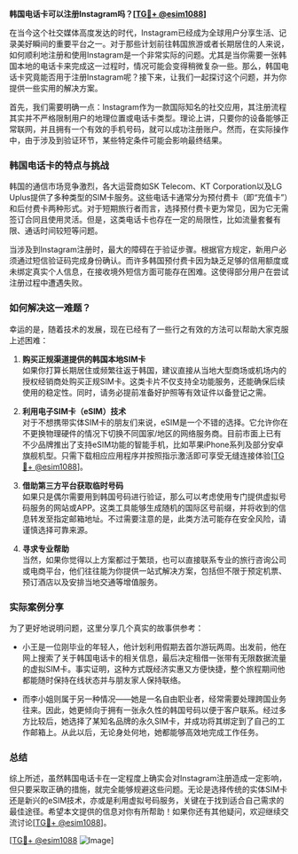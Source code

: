 **韩国电话卡可以注册Instagram吗？[[TG💪+ @esim1088](https://t.me/s/esim1088)]**

在当今这个社交媒体高度发达的时代，Instagram已经成为全球用户分享生活、记录美好瞬间的重要平台之一。对于那些计划前往韩国旅游或者长期居住的人来说，如何顺利地注册和使用Instagram是一个非常实际的问题。尤其是当你需要一张韩国本地的电话卡来完成这一过程时，情况可能会变得稍微复杂一些。那么，韩国电话卡究竟能否用于注册Instagram呢？接下来，让我们一起探讨这个问题，并为你提供一些实用的解决方案。

首先，我们需要明确一点：Instagram作为一款国际知名的社交应用，其注册流程其实并不严格限制用户的地理位置或电话卡类型。理论上讲，只要你的设备能够正常联网，并且拥有一个有效的手机号码，就可以成功注册账户。然而，在实际操作中，由于涉及到验证环节，某些特定条件可能会影响最终结果。

### 韩国电话卡的特点与挑战

韩国的通信市场竞争激烈，各大运营商如SK Telecom、KT Corporation以及LG Uplus提供了多种类型的SIM卡服务。这些电话卡通常分为预付费卡（即“充值卡”）和后付费卡两种形式。对于短期旅行者而言，选择预付费卡更为常见，因为它无需签订合同且使用灵活。但是，这类电话卡也存在一定的局限性，比如流量套餐有限、通话时间较短等问题。

当涉及到Instagram注册时，最大的障碍在于验证步骤。根据官方规定，新用户必须通过短信验证码完成身份确认。而许多韩国预付费卡因为缺乏足够的信用额度或未绑定真实个人信息，在接收境外短信方面可能存在困难。这使得部分用户在尝试注册过程中遭遇失败。

### 如何解决这一难题？

幸运的是，随着技术的发展，现在已经有了一些行之有效的方法可以帮助大家克服上述困难：

1. **购买正规渠道提供的韩国本地SIM卡**  
   如果你打算长期居住或频繁往返于韩国，建议直接从当地大型商场或机场内的授权经销商处购买正规SIM卡。这类卡片不仅支持全功能服务，还能确保后续使用的稳定性。同时，请务必提前准备好护照等有效证件以备登记之需。

2. **利用电子SIM卡（eSIM）技术**  
   对于不想携带实体SIM卡的朋友们来说，eSIM是一个不错的选择。它允许你在不更换物理硬件的情况下切换不同国家/地区的网络服务商。目前市面上已有不少品牌推出了支持eSIM功能的智能手机，比如苹果iPhone系列及部分安卓旗舰机型。只需下载相应应用程序并按照指示激活即可享受无缝连接体验[[TG💪+ @esim1088](https://t.me/s/esim1088)]。

3. **借助第三方平台获取临时号码**  
   如果只是偶尔需要用到韩国号码进行验证，那么可以考虑使用专门提供虚拟号码服务的网站或APP。这类工具能够生成随机的国际区号前缀，并将收到的信息转发至指定邮箱地址。不过需要注意的是，此类方法可能存在安全风险，请谨慎选择可靠来源。

4. **寻求专业帮助**  
   当然，如果你觉得以上方案都过于繁琐，也可以直接联系专业的旅行咨询公司或电商平台，他们往往能为你提供一站式解决方案，包括但不限于预定机票、预订酒店以及安排当地交通等增值服务。

### 实际案例分享

为了更好地说明问题，这里分享几个真实的故事供参考：

- 小王是一位刚毕业的年轻人，他计划利用假期去首尔游玩两周。出发前，他在网上搜索了关于韩国电话卡的相关信息，最后决定租借一张带有无限数据流量的虚拟SIM卡。事实证明，这种方式既经济实惠又方便快捷，整个旅程期间他都能随时保持在线状态并与朋友家人保持联络。
  
- 而李小姐则属于另一种情况——她是一名自由职业者，经常需要处理跨国业务往来。因此，她更倾向于拥有一张永久性的韩国号码以便于客户联系。经过多方比较后，她选择了某知名品牌的永久SIM卡，并成功将其绑定到了自己的工作邮箱上。从此以后，无论身处何地，她都能够高效地完成工作任务。

### 总结

综上所述，虽然韩国电话卡在一定程度上确实会对Instagram注册造成一定影响，但只要采取正确的措施，就完全能够规避这些问题。无论是选择传统的实体SIM卡还是新兴的eSIM技术，亦或是利用虚拟号码服务，关键在于找到适合自己需求的最佳途径。希望本文提供的信息对你有所帮助！如果你还有其他疑问，欢迎继续交流讨论[[TG💪+ @esim1088](https://t.me/s/esim1088)]。

[[TG💪+ @esim1088](https://t.me/s/esim1088) ![Image](https://i.postimg.cc/4NQfJmqS/Snipaste-2025-05-13-00-14-12.png)]